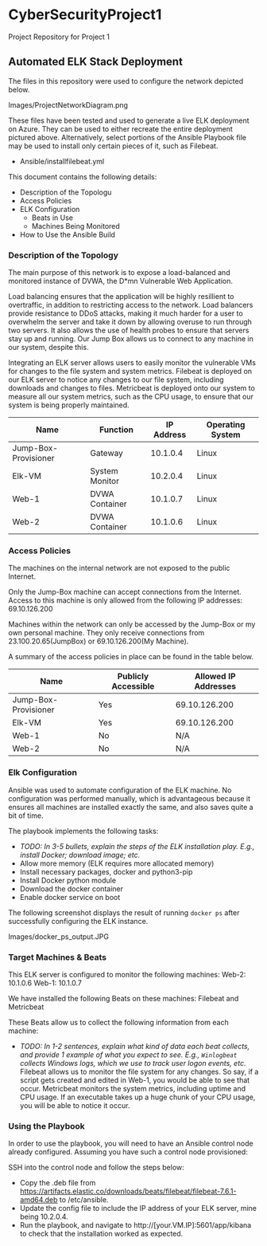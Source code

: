 # CyberSecurityProject1
Project Repository for Project 1
## Automated ELK Stack Deployment

The files in this repository were used to configure the network depicted below.

Images/ProjectNetworkDiagram.png

These files have been tested and used to generate a live ELK deployment on Azure. They can be used to either recreate the entire deployment pictured above. Alternatively, select portions of the Ansible Playbook file may be used to install only certain pieces of it, such as Filebeat.

  - Ansible/installfilebeat.yml

This document contains the following details:
- Description of the Topologu
- Access Policies
- ELK Configuration
  - Beats in Use
  - Machines Being Monitored
- How to Use the Ansible Build


### Description of the Topology

The main purpose of this network is to expose a load-balanced and monitored instance of DVWA, the D*mn Vulnerable Web Application.

Load balancing ensures that the application will be highly resillient to overtraffic, in addition to restricting access to the network. Load balancers provide resistance to DDoS attacks, making it much harder for a user to overwhelm the server and take it down by allowing overuse to run through two servers. It also allows the use of health probes to ensure that servers stay up and running. Our Jump Box allows us to connect to any machine in our system, despite this.

Integrating an ELK server allows users to easily monitor the vulnerable VMs for changes to the file system and system metrics. Filebeat is deployed on our ELK server to notice any changes to our file system, including downloads and changes to files. Metricbeat is deployed onto our system to measure all our system metrics, such as the CPU usage, to ensure that our system is being properly maintained.

| Name                 | Function       | IP Address | Operating System |
|----------------------|----------------|------------|------------------|
| Jump-Box-Provisioner | Gateway        | 10.1.0.4   | Linux            |
| Elk-VM               | System Monitor | 10.2.0.4   | Linux            |
| Web-1                | DVWA Container | 10.1.0.7   | Linux            |
| Web-2                | DVWA Container | 10.1.0.6   | Linux            |


### Access Policies

The machines on the internal network are not exposed to the public Internet. 

Only the Jump-Box machine can accept connections from the Internet. Access to this machine is only allowed from the following IP addresses:
69.10.126.200 

Machines within the network can only be accessed by the Jump-Box or my own personal machine. They only receive connections from 23.100.20.65(JumpBox) or 69.10.126.200(My Machine).

A summary of the access policies in place can be found in the table below.

| Name                 | Publicly Accessible | Allowed IP Addresses |
|----------------------|---------------------|----------------------|
| Jump-Box-Provisioner | Yes                 | 69.10.126.200        |
| Elk-VM               | Yes                 | 69.10.126.200        |
| Web-1                | No                  | N/A                  |
| Web-2                | No                  | N/A                  |


### Elk Configuration

Ansible was used to automate configuration of the ELK machine. No configuration was performed manually, which is advantageous because it ensures all machines are installed exactly the same, and also saves quite a bit of time.

The playbook implements the following tasks:
- _TODO: In 3-5 bullets, explain the steps of the ELK installation play. E.g., install Docker; download image; etc._
- Allow more memory (ELK requires more allocated memory)
- Install necessary packages, docker and python3-pip
- Install Docker python module
- Download the docker container
- Enable docker service on boot

The following screenshot displays the result of running `docker ps` after successfully configuring the ELK instance.

Images/docker_ps_output.JPG

### Target Machines & Beats
This ELK server is configured to monitor the following machines:
Web-2: 10.1.0.6
Web-1: 10.1.0.7

We have installed the following Beats on these machines:
Filebeat and Metricbeat

These Beats allow us to collect the following information from each machine:
- _TODO: In 1-2 sentences, explain what kind of data each beat collects, and provide 1 example of what you expect to see. E.g., `Winlogbeat` collects Windows logs, which we use to track user logon events, etc._
Filebeat allows us to monitor the file system for any changes. So say, if a script gets created and edited in Web-1, you would be able to see that occur. Metricbeat monitors the system metrics, including uptime and CPU usage. If an executable takes up a huge chunk of your CPU usage, you will be able to notice it occur. 

### Using the Playbook
In order to use the playbook, you will need to have an Ansible control node already configured. Assuming you have such a control node provisioned: 

SSH into the control node and follow the steps below:
- Copy the .deb file from https://artifacts.elastic.co/downloads/beats/filebeat/filebeat-7.6.1-amd64.deb to  /etc/ansible.
- Update the config file to include the IP address of your ELK server, mine being 10.2.0.4.
- Run the playbook, and navigate to http://[your.VM.IP]:5601/app/kibana to check that the installation worked as expected.
